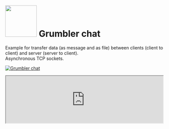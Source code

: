 # <img src="https://user-images.githubusercontent.com/30021708/150487405-46fef70c-894c-4ffb-a5a1-229e1dd5596e.png" style="width:100px"/> Grumbler chat


Example for transfer data (as message and as file) between clients (client to client) and server (server to client).  
Asynchronous TCP sockets.


[![Grumbler chat](https://img.youtube.com/vi/gIH4632MDUs/0.jpg)](http://www.youtube.com/watch?v=gIH4632MDUs)


 <iframe src="http://www.youtube.com/watch?v=gIH4632MDUs" style="width:500px"></iframe> 
